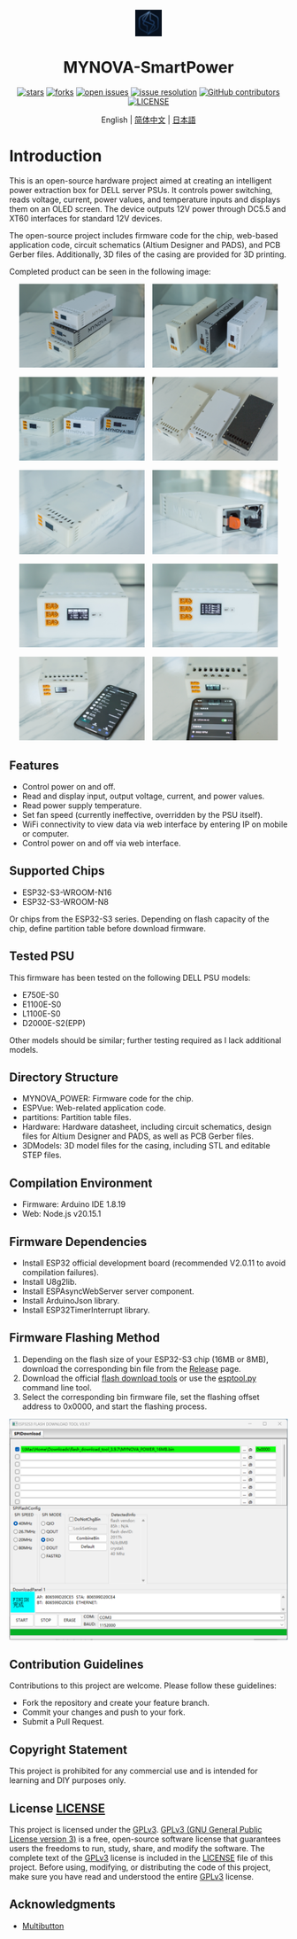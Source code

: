 <div id="top">
<p align="center">
  <img src="images/icon.png" width="48px" style="vertical-align:middle;display: inline-block;">

  <h1 align="center">MYNOVA-SmartPower</h1>
</p>
</div>
<div align="center">

[![stars](https://img.shields.io/github/stars/Tomosawa/MYNOVA-SmartPower.svg)](https://github.com/Tomosawa/MYNOVA-SmartPower)
[![forks](https://img.shields.io/github/forks/Tomosawa/MYNOVA-SmartPower.svg)](https://github.com/Tomosawa/MYNOVA-SmartPower)
[![open issues](https://img.shields.io/github/issues-raw/Tomosawa/MYNOVA-SmartPower.svg)](https://github.com/Tomosawa/MYNOVA-SmartPower/issues)
[![issue resolution](https://img.shields.io/github/issues-closed-raw/Tomosawa/MYNOVA-SmartPower.svg)](https://github.com/Tomosawa/MYNOVA-SmartPower/issues)
[![GitHub contributors](https://img.shields.io/github/contributors/Tomosawa/MYNOVA-SmartPower)](https://github.com/Tomosawa/MYNOVA-SmartPower/graphs/contributors)
[![LICENSE](https://img.shields.io/github/license/Tomosawa/MYNOVA-SmartPower)](https://github.com/Tomosawa/MYNOVA-SmartPower/blob/master/LICENSE)

English | [简体中文](README_zh-CN.md) | [日本語](README_ja-JP.md)

</div>

# Introduction

This is an open-source hardware project aimed at creating an intelligent power extraction box for DELL server PSUs. It controls power switching, reads voltage, current, power values, and temperature inputs and displays them on an OLED screen. The device outputs 12V power through DC5.5 and XT60 interfaces for standard 12V devices.

The open-source project includes firmware code for the chip, web-based application code, circuit schematics (Altium Designer and PADS), and PCB Gerber files. Additionally, 3D files of the casing are provided for 3D printing.


Completed product can be seen in the following image:

<center>

<p float="left">
  <img src="images/7.jpg" alt="Image 1" width="45%" style="margin-right:10px;"/>
  <img src="images/8.jpg" alt="Image 2" width="45%" />
</p>
<p float="left">
  <img src="images/9.jpg" alt="Image 1" width="45%" style="margin-right:10px;"/>
  <img src="images/10.jpg" alt="Image 2" width="45%" />
</p>
<p float="left">
  <img src="images/1.jpg" alt="Image 1" width="45%" style="margin-right:10px;"/>
  <img src="images/2.jpg" alt="Image 2" width="45%" />
</p>
<p float="left">
  <img src="images/3.jpg" alt="Image 1" width="45%" style="margin-right:10px;"/>
  <img src="images/4.jpg" alt="Image 2" width="45%" />
</p>
<p float="left">
  <img src="images/5.jpg" alt="Image 1" width="45%" style="margin-right:10px;"/>
  <img src="images/6.jpg" alt="Image 2" width="45%" />
</p>

</center>

## Features

- Control power on and off.
- Read and display input, output voltage, current, and power values.
- Read power supply temperature.
- Set fan speed (currently ineffective, overridden by the PSU itself).
- WiFi connectivity to view data via web interface by entering IP on mobile or computer.
- Control power on and off via web interface.

## Supported Chips

- ESP32-S3-WROOM-N16
- ESP32-S3-WROOM-N8

Or chips from the ESP32-S3 series. Depending on flash capacity of the chip, define partition table before download firmware.

## Tested PSU

This firmware has been tested on the following DELL PSU models:
- E750E-S0
- E1100E-S0
- L1100E-S0
- D2000E-S2(EPP)

Other models should be similar; further testing required as I lack additional models.

## Directory Structure

- MYNOVA_POWER: Firmware code for the chip.
- ESPVue: Web-related application code.
- partitions: Partition table files.
- Hardware: Hardware datasheet, including circuit schematics, design files for Altium Designer and PADS, as well as PCB Gerber files.
- 3DModels: 3D model files for the casing, including STL and editable STEP files.

## Compilation Environment

- Firmware: Arduino IDE 1.8.19
- Web: Node.js v20.15.1

## Firmware Dependencies

- Install ESP32 official development board (recommended V2.0.11 to avoid compilation failures).
- Install U8g2lib.
- Install ESPAsyncWebServer server component.
- Install ArduinoJson library.
- Install ESP32TimerInterrupt library.

## Firmware Flashing Method

1. Depending on the flash size of your ESP32-S3 chip (16MB or 8MB), download the corresponding bin file from the [Release](https://github.com/Tomosawa/MYNOVA-SmartPower/releases) page.
2. Download the official [flash download tools](https://www.espressif.com/en/support/download/other-tools) or use the [esptool.py](https://github.com/espressif/esptool) command line tool.
3. Select the corresponding bin firmware file, set the flashing offset address to 0x0000, and start the flashing process.

![flashdownloadtools](images/flashtools.png)

## Contribution Guidelines

Contributions to this project are welcome. Please follow these guidelines:
- Fork the repository and create your feature branch.
- Commit your changes and push to your fork.
- Submit a Pull Request.

## Copyright Statement

This project is prohibited for any commercial use and is intended for learning and DIY purposes only.

## License [LICENSE](LICENSE)

This project is licensed under the [GPLv3](LICENSE). [GPLv3 (GNU General Public License version 3)](LICENSE) is a free, open-source software license that guarantees users the freedoms to run, study, share, and modify the software.
The complete text of the [GPLv3](LICENSE) license is included in the [LICENSE](LICENSE) file of this project. Before using, modifying, or distributing the code of this project, make sure you have read and understood the entire [GPLv3](LICENSE) license.

## Acknowledgments

- [Multibutton](https://github.com/0x1abin/MultiButton)